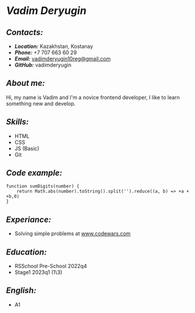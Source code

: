 # ***Vadim Deryugin***
## ***Contacts:***
- ***Location:*** Kazakhstan, Kostanay
- ***Phone:*** +7 707 663 60 29
- ***Email:*** vadimderyugin10reg@gmail.com
- ***GitHub:*** vadimderyugin
## ***About me:***
Hi, my name is Vadim and I'm a novice frontend developer, I like to learn something new and develop.
## ***Skills:***
- HTML
- CSS
- JS (Basic)
- Git
## ***Code example:***
```
function sumDigits(number) {
	return Math.abs(number).toString().split('').reduce((a, b) => +a + +b,0)
}
```

## ***Experiance:***
- Solving simple problems at www.codewars.com
## ***Education:***
- RSSchool Pre-School 2022q4 
- Stage1 2023q1 (1\3)
## ***English:***
- A1